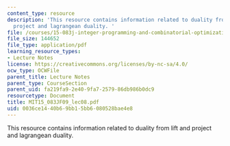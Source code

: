 ```yaml
---
content_type: resource
description: 'This resource contains information related to duality from lift and
  project and lagrangean duality. '
file: /courses/15-083j-integer-programming-and-combinatorial-optimization-fall-2009/0036ce1440b69bb15bb6080528bae4e8_MIT15_083JF09_lec08.pdf
file_size: 144652
file_type: application/pdf
learning_resource_types:
- Lecture Notes
license: https://creativecommons.org/licenses/by-nc-sa/4.0/
ocw_type: OCWFile
parent_title: Lecture Notes
parent_type: CourseSection
parent_uid: fa219fa9-2e40-9fa7-2579-86db986b0dc9
resourcetype: Document
title: MIT15_083JF09_lec08.pdf
uid: 0036ce14-40b6-9bb1-5bb6-080528bae4e8
---
```

This resource contains information related to duality from lift and project and lagrangean duality. 